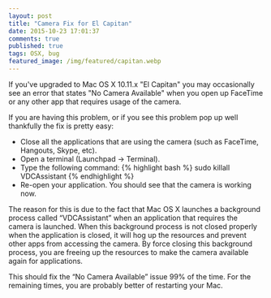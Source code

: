 ```yaml
---
layout: post
title: "Camera Fix for El Capitan"
date: 2015-10-23 17:01:37
comments: true
published: true
tags: OSX, bug
featured_image: /img/featured/capitan.webp
---
```


If you've upgraded to Mac OS X 10.11.x "El Capitan" you may occasionally see an error that states "No Camera Available" when you open up FaceTime or any other app that requires usage of the camera.

If you are having this problem, or if you see this problem pop up well thankfully the fix is pretty easy:

* Close all the applications that are using the camera (such as FaceTime, Hangouts, Skype, etc).
* Open a terminal (Launchpad -> Terminal).
* Type the following command:
{% highlight bash %}
sudo killall VDCAssistant
{% endhighlight %}
* Re-open your application. You should see that the camera is working now.

The reason for this is due to the fact that Mac OS X launches a background process called “VDCAssistant” when an application that requires the camera is launched. When this background process is not closed properly when the application is closed, it will hog up the resources and prevent other apps from accessing the camera. By force closing this background process, you are freeing up the resources to make the camera available again for applications.

This should fix the “No Camera Available” issue 99% of the time. For the remaining times, you are probably better of restarting your Mac.
